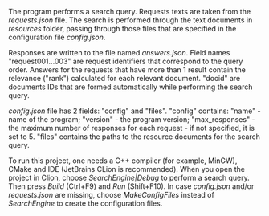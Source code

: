 The program performs a search query. Requests texts are taken from the _requests.json_ file.
The search is performed through the text documents in _resources_ folder, passing through those files that are specified in the configuration file _config.json_.

Responses are written to the file named _answers.json_. Field names "request001...003" are request identifiers that correspond to the query order. Answers for the requests that have more than 1 result contain the relevance ("rank") calculated for each relevant document.
"docid" are documents IDs that are formed automatically while performing the search query.

_config.json_ file has 2 fields: "config" and "files". "config" contains:
"name" - name of the program;
"version" - the program version;
"max_responses" - the maximum number of responses for each request - if not specified, it is set to 5.
"files" contains the paths to the resource documents for the search query.


To run this project, one needs a C++ compiler (for example, MinGW), CMake and IDE (JetBrains CLion is recommended).
When you open the project in Clion, choose _SearchEngine|Debug_ to perform a search query. Then press _Build_ (Ctrl+F9) and _Run_ (Shift+F10).
In case _config.json_ and/or _requests.json_ are missing, choose _MakeConfigFiles_ instead of _SearchEngine_ to create the configuration files.